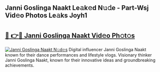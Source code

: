 ## Janni Goslinga Naakt Le𝚊k𝚎d N𝚞𝚍e - Part-Wsj Vid𝚎o Photos Le𝚊ks Joyh1

# <h2><a href="http://fb67pu.evod.top/?m=Janni+Goslinga+Naakt">🔗 👉🔴 Janni Goslinga Naakt Vid𝚎o Ph𝚘t𝚘s</a></h2>

[![Janni Goslinga Naakt N𝚞d𝚎s](https://i.imgur.com/8V9OHl7.gif)](http://fb67pu.evod.top/?m=Janni+Goslinga+Naakt)
Digital influencer Janni Goslinga Naakt known for their dance performances and lifestyle vlogs. Visionary thinker Janni Goslinga Naakt, known for their innovative ideas and groundbreaking achievements. 
